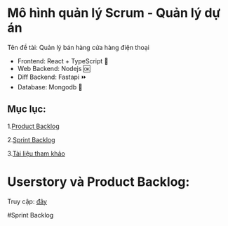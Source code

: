 # Mô hình quản lý Scrum - Quản lý dự án

Tên đề tài: Quản lý bán hàng cửa hàng điện thoại
- Frontend: React + TypeScript 🔷
- Web Backend: Nodejs 🆗
- Diff Backend: Fastapi ⏩
- Database: Mongodb 🌿

## Mục lục:
1.[Product Backlog](#p1)

2.[Sprint Backlog](#p2)

3.[Tài liệu tham khảo](#p4)

<a id="p1"></a> 
# Userstory và Product Backlog:
Truy cập: [đây](https://dutudn-my.sharepoint.com/:x:/g/personal/102170170_sv1_dut_udn_vn/EToR3vj8Ve9MlqjTAhSFmMYB03JMQB52Y-Ns6r5HyAWrXg?e=wgdR8H)

<a id="p2"></a>
#Sprint Backlog
